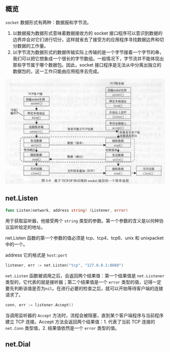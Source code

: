 ## 概览

`socket`  数据形式有两种：数据报和字节流。

1. 以数据报为数据形式意味着数据接收方的 socket 接口程序可以意识到数据的边界并会对它们进行切分，这样就省去了接受方的应用程序寻找数据边界和切分数据的工作量。
2. 以字节流为数据形式的数据传输实际上传输的是一个字节接着一个字节的串，我们可以把它想象成一个很长的字节数组。一般情况下，字节流并不能体现出那些字节属于哪个数据包。因此，socket 接口程序是无法从中分离出独立的数据包的，这一工作只能由应用程序去完成。

<img src="./image/socket.png" alt="socket" style="zoom:50%;" />

## net.Listen

```go
func Listen(network, address string) (Listener, error)
```

用于获取监听器，他接受两个 `string` 类型的参数。第一个参数的含义是以何种协议监听给定的地址。

net.Listen 函数的第一个参数的值必须是 tcp、tcp4、tcp6、unix 和 unixpacket 中的一个。

address 它的格式是 `host:port`

```go
listener, err := net.Listen("tcp", "127.0.0.1:8888")
```

`net.Listen` 函数被调用之后，会返回两个结果值：第一个结果值是 `net.Listener` 类型的，它代表的就是接听器；第二个结果值是一个 `error` 类型的值，记得一定要先判断该值是否为`nil`。在进行必要的检查之后，就可以开始等待客户端的连接请求了。

```go
conn, err := listener.Accept()
```

当调用监听器的 `Accept` 方法时，流程会被阻塞，直到某个客户端程序与当前程序建立 TCP 连接。Accept 方法会返回两个结果值：1. 代表了当前 TCP 连接的 `net.Conn` 类型值，2. 结果值依然是一个 `error` 类型的值。

## net.Dial

